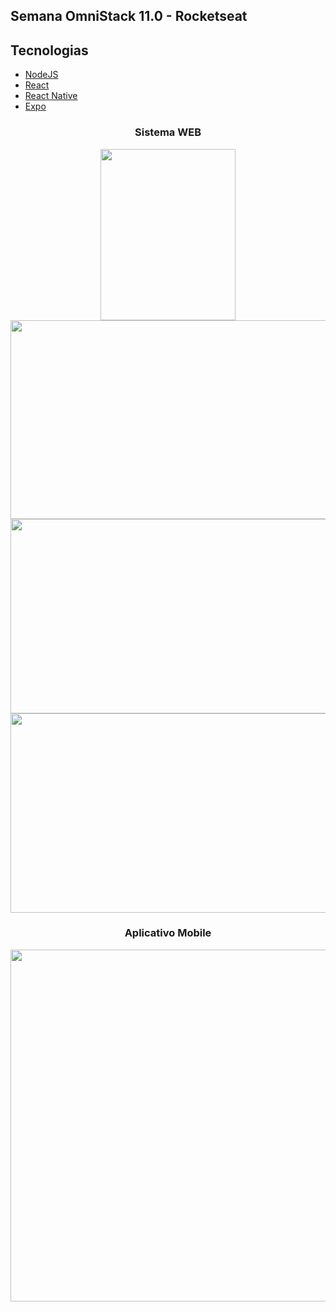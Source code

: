 ## Semana OmniStack 11.0 - Rocketseat

## Tecnologias

  - [NodeJS](https://nodejs.org/en/)
  - [React](https://reactjs.org)
  - [React Native](https://facebook.github.io/react-native/)
  - [Expo](https://expo.io/)

<div align="center">
  <h3>Sistema WEB</h3>
  <img src="https://rayra-abreu.github.io/beTheHero/frontend/src/assets/login.PNG" height="274" width="216">
  <img src="https://rayra-abreu.github.io/beTheHero/frontend/src/assets/cadastroONG.PNG" height="318" width="598">
</div>
<div align="center">
  <img src="https://rayra-abreu.github.io/beTheHero/frontend/src/assets/cadastroCaso.PNG" height="311" width="598">
  <img src="https://rayra-abreu.github.io/beTheHero/frontend/src/assets/casos.PNG" height="319" width="590">
 </div>
 
<div align="center">
  <h3>Aplicativo Mobile</h3>
  <img src="https://rayra-abreu.github.io/beTheHero/frontend/src/assets/app.png" height="563" width="547">
</div
